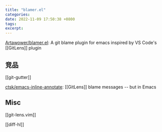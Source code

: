 ```yaml
---
title: "blamer.el"
categories: 
date: 2022-11-09 17:50:38 +0800
tags: 
excerpt: 
---
```



[Artawower/blamer.el](https://github.com/Artawower/blamer.el): A git blame plugin for emacs inspired by VS Code's [[GitLens]] plugin



## 竞品

[[git-gutter]]

[ctsk/emacs-inline-annotate](https://github.com/ctsk/emacs-inline-annotate): [[GitLens]] blame messages -- but in Emacs


## Misc


[[git-lens.vim]]

[[diff-hl]]
